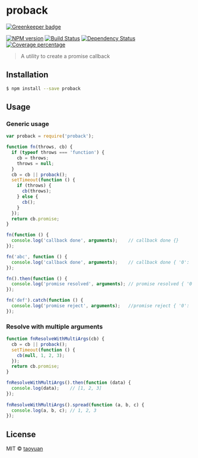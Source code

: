 # proback 

[![Greenkeeper badge](https://badges.greenkeeper.io/taoyuan/proback.svg)](https://greenkeeper.io/)

[![NPM version][npm-image]][npm-url] [![Build Status][travis-image]][travis-url] [![Dependency Status][daviddm-image]][daviddm-url] [![Coverage percentage][coveralls-image]][coveralls-url]
> A utility to create a promise callback

## Installation

```sh
$ npm install --save proback
```

## Usage

### Generic usage

```js
var proback = require('proback');

function fn(throws, cb) {
  if (typeof throws === 'function') {
    cb = throws;
    throws = null;
  }
  cb = cb || proback();
  setTimeout(function () {
    if (throws) {
      cb(throws);
    } else {
      cb();
    }
  });
  return cb.promise;
}

fn(function () {
  console.log('callback done', arguments);    // callback done {}
});

fn('abc', function () {
  console.log('callback done', arguments);    // callback done { '0': 'abc' }
});

fn().then(function () {
  console.log('promise resolved', arguments); // promise resolved { '0': undefined }
});

fn('def').catch(function () {
  console.log('promise reject', arguments);   //promise reject { '0': 'def' }
});

```

### Resolve with multiple arguments

```js
function fnResolveWithMultiArgs(cb) {
  cb = cb || proback();
  setTimeout(function () {
    cb(null, 1, 2, 3);
  });
  return cb.promise;
}

fnResolveWithMultiArgs().then(function (data) {
  console.log(data);    // [1, 2, 3]
});
    
fnResolveWithMultiArgs().spread(function (a, b, c) {
  console.log(a, b, c); // 1, 2, 3
});
```

## License

MIT © [taoyuan]()


[npm-image]: https://badge.fury.io/js/proback.svg
[npm-url]: https://npmjs.org/package/proback
[travis-image]: https://travis-ci.org/taoyuan/proback.svg?branch=master
[travis-url]: https://travis-ci.org/taoyuan/proback
[daviddm-image]: https://david-dm.org/taoyuan/proback.svg?theme=shields.io
[daviddm-url]: https://david-dm.org/taoyuan/proback
[coveralls-image]: https://coveralls.io/repos/taoyuan/proback/badge.svg
[coveralls-url]: https://coveralls.io/r/taoyuan/proback
